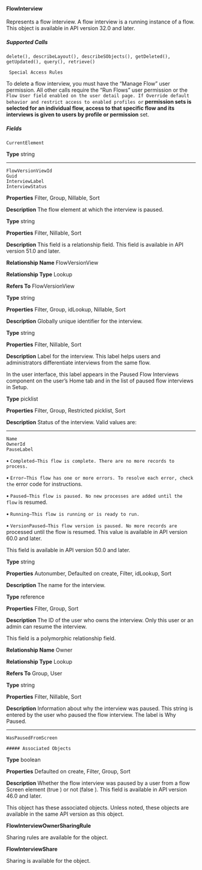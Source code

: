 #### FlowInterview

Represents a flow interview. A flow interview is a running instance of a flow. This object is available in API version 32.0 and later.

##### Supported Calls
```
delete(), describeLayout(), describeSObjects(), getDeleted(), getUpdated(), query(), retrieve()

 Special Access Rules

```
To delete a flow interview, you must have the “Manage Flow” user permission. All other calls require the “Run Flows” user permission or
the `Flow User field enabled on the user detail page. If Override default behavior and restrict access to enabled profiles or`
**permission sets is selected for an individual flow, access to that specific flow and its interviews is given to users by profile or permission**
set.

##### Fields

```
CurrentElement

```

**Type**
string


-----

```
FlowVersionViewId
Guid
InterviewLabel
InterviewStatus

```

**Properties**
Filter, Group, Nillable, Sort

**Description**
The flow element at which the interview is paused.

**Type**
string

**Properties**
Filter, Nillable, Sort

**Description**
This field is a relationship field. This field is available in API version 51.0 and later.

**Relationship Name**
FlowVersionView

**Relationship Type**
Lookup

**Refers To**
FlowVersionView

**Type**
string

**Properties**
Filter, Group, idLookup, Nillable, Sort

**Description**
Globally unique identifier for the interview.

**Type**
string

**Properties**
Filter, Nillable, Sort

**Description**
Label for the interview. This label helps users and administrators differentiate
interviews from the same flow.

In the user interface, this label appears in the Paused Flow Interviews component
on the user’s Home tab and in the list of paused flow interviews in Setup.

**Type**
picklist

**Properties**
Filter, Group, Restricted picklist, Sort

**Description**
Status of the interview. Valid values are:


-----

```
Name
OwnerId
PauseLabel

```


**•** `Completed—This flow is complete. There are no more records to process.`

**•** `Error—This flow has one or more errors. To resolve each error, check the`
error code for instructions.

**•** `Paused—This flow is paused. No new processes are added until the flow`
is resumed.

**•** `Running—This flow is running or is ready to run.`

**•** `VersionPaused—This flow version is paused. No more records are`
processed until the flow is resumed. This value is available in API version 60.0
and later.

This field is available in API version 50.0 and later.

**Type**
string

**Properties**
Autonumber, Defaulted on create, Filter, idLookup, Sort

**Description**
The name for the interview.

**Type**
reference

**Properties**
Filter, Group, Sort

**Description**
The ID of the user who owns the interview. Only this user or an admin can resume
the interview.

This field is a polymorphic relationship field.

**Relationship Name**
Owner

**Relationship Type**
Lookup

**Refers To**
Group, User

**Type**
string

**Properties**
Filter, Nillable, Sort

**Description**
Information about why the interview was paused. This string is entered by the
user who paused the flow interview. The label is Why Paused.


-----

```
WasPausedFromScreen

##### Associated Objects

```

**Type**
boolean

**Properties**
Defaulted on create, Filter, Group, Sort

**Description**
Whether the flow interview was paused by a user from a flow Screen element
(true ) or not (false ). This field is available in API version 46.0 and later.


This object has these associated objects. Unless noted, these objects are available in the same API version as this object.

**FlowInterviewOwnerSharingRule**

Sharing rules are available for the object.

**FlowInterviewShare**

Sharing is available for the object.
